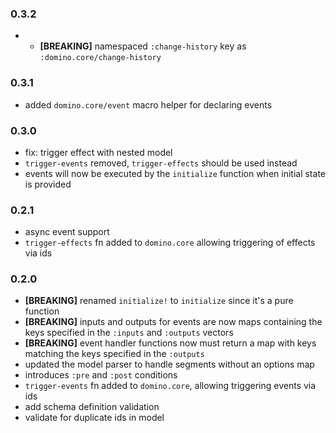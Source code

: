 ### 0.3.2

- - **[BREAKING]** namespaced `:change-history` key as `:domino.core/change-history`

### 0.3.1

- added `domino.core/event` macro helper for declaring events

### 0.3.0
- fix: trigger effect with nested model
- `trigger-events` removed, `trigger-effects`  should be used instead
- events will now be executed by the `initialize` function when initial state is provided

### 0.2.1
- async event support
- `trigger-effects` fn added to `domino.core` allowing triggering of effects via ids

### 0.2.0
- **[BREAKING]** renamed `initialize!` to `initialize` since it's a pure function
- **[BREAKING]** inputs and outputs for events are now maps containing the keys
  specified in the `:inputs` and `:outputs` vectors
- **[BREAKING]** event handler functions now must return a map with keys
  matching the keys specified in the `:outputs`
- updated the model parser to handle segments without an options map
- introduces `:pre` and `:post` conditions
- `trigger-events` fn added to `domino.core`, allowing triggering events via ids
- add schema definition validation
- validate for duplicate ids in model
